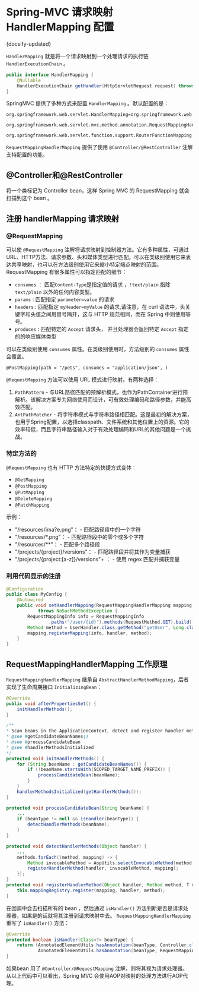 # Spring-MVC 请求映射 HandlerMapping 配置
{docsify-updated}

`HandlerMapping` 就是将一个请求映射到一个处理请求的执行链 `HandlerExecutionChain` 。
```java
public interface HandlerMapping {
	@Nullable
	HandlerExecutionChain getHandler(HttpServletRequest request) throws Exception;
}
```

SpringMVC 提供了多种方式来配置 `HandlerMapping` 。默认配置的是：
```
org.springframework.web.servlet.HandlerMapping=org.springframework.web.servlet.handler.BeanNameUrlHandlerMapping,\
	org.springframework.web.servlet.mvc.method.annotation.RequestMappingHandlerMapping,\
	org.springframework.web.servlet.function.support.RouterFunctionMapping
```

`RequestMappingHandlerMapping` 提供了使用 `@Controller/@RestController` 注解支持配置的功能。

## @Controller和@RestController
将一个类标记为 Controller bean，这样 Spring MVC 的 RequestMapping 就会扫描到这个 bean 。

## 注册 handlerMapping 请求映射

### @RequestMapping
可以使 `@RequestMapping` 注解将请求映射到控制器方法。它有多种属性，可通过URL、HTTP方法、请求参数、头和媒体类型进行匹配。可以在类级别使用它来表达共享映射，也可以在方法级别使用它来缩小特定端点映射的范围。
RequestMapping 有很多属性可以指定匹配的细节：
+ `consumes` ： 匹配`Content-Type`是指定值的请求 ，`!text/plain` 指除 `text/plain` 以外的任何内容类型。
+ `params` : 匹配指定 `parameter=value` 的请求
+ `headers` : 匹配指定 `myHeader=myValue` 的请求,请注意，在 curl 语法中，头关键字和头值之间用冒号隔开，这与 HTTP 规范相同，而在 Spring 中则使用等号。
+ `produces` : 匹配特定的 `Accept` 请求头， 并且处理器会返回特定 `Accept` 指定的的响应媒体类型


可以在类级别使用 `consumes` 属性。在类级别使用时，方法级别的 `consumes` 属性会覆盖。
```
@PostMapping(path = "/pets", consumes = "application/json", ) 
```

`@RequestMapping` 方法可以使用 URL 模式进行映射。有两种选择：
1. `PathPattern` - 与URL路径匹配的预解析模式，也作为PathContainer进行预解析。该解决方案专为网络使用而设计，可有效处理编码和路径参数，并能高效匹配。
2. `AntPathMatcher` - 将字符串模式与字符串路径相匹配。这是最初的解决方案，也用于Spring配置，以选择classpath、文件系统和其他位置上的资源。它的效率较低，而且字符串路径输入对于有效处理编码和URL的其他问题是一个挑战。


### 特定方法的
`@RequestMapping` 也有 HTTP 方法特定的快捷方式变体：
+ `@GetMapping`
+ `@PostMapping`
+ `@PutMapping`
+ `@DeleteMapping`
+ `@PatchMapping`

示例：
+ "/resources/ima?e.png"： - 匹配路径段中的一个字符
+ "/resources/*.png"： - 匹配路径段中的零个或多个字符
+ "/resources/**"： - 匹配多个路径段
+ "/projects/{project}/versions"： - 匹配路径段并将其作为变量捕获
+ "/projects/{project:[a-z]}/versions"+ ： - 使用 regex 匹配并捕获变量

### 利用代码显示的注册

```java
@Configuration
public class MyConfig {
	@Autowired
	public void setHandlerMapping(RequestMappingHandlerMapping mapping, UserHandler handler)
			throws NoSuchMethodException {
		RequestMappingInfo info = RequestMappingInfo
				.paths("/user/{id}").methods(RequestMethod.GET).build();
		Method method = UserHandler.class.getMethod("getUser", Long.class);
		mapping.registerMapping(info, handler, method);
	}
}
```

## RequestMappingHandlerMapping 工作原理
`RequestMappingHandlerMapping` 继承自 `AbstractHandlerMethodMapping`，后者实现了生命周期接口 `InitializingBean`：
```java
@Override
public void afterPropertiesSet() {
	initHandlerMethods();
}

/**
* Scan beans in the ApplicationContext, detect and register handler methods.
* @see #getCandidateBeanNames()
* @see #processCandidateBean
* @see #handlerMethodsInitialized
*/
protected void initHandlerMethods() {
	for (String beanName : getCandidateBeanNames()) {
		if (!beanName.startsWith(SCOPED_TARGET_NAME_PREFIX)) {
			processCandidateBean(beanName);
		}
	}
	handlerMethodsInitialized(getHandlerMethods());
}

protected void processCandidateBean(String beanName) {
	...
	if (beanType != null && isHandler(beanType)) {
		detectHandlerMethods(beanName);
	}
}

protected void detectHandlerMethods(Object handler) {
	...
	methods.forEach((method, mapping) -> {
		Method invocableMethod = AopUtils.selectInvocableMethod(method, userType);
		registerHandlerMethod(handler, invocableMethod, mapping);
	});
}
protected void registerHandlerMethod(Object handler, Method method, T mapping) {
	this.mappingRegistry.register(mapping, handler, method);
}
```
在回调中会去扫描所有的 bean ，然后通过 `isHandler()` 方法判断是否是请求处理器，如果是的话就将其注册到请求映射中去。 `RequestMappingHandlerMapping` 重写了 `isHandler()` 方法：
```java
@Override
protected boolean isHandler(Class<?> beanType) {
	return (AnnotatedElementUtils.hasAnnotation(beanType, Controller.class) ||
			AnnotatedElementUtils.hasAnnotation(beanType, RequestMapping.class));
}
```
如果bean 用了 `@Controller/@RequestMapping` 注解，则将其视为请求处理器。从以上代码中可以看出，Spring MVC 会使用AOP对映射的处理方法进行AOP代理。
